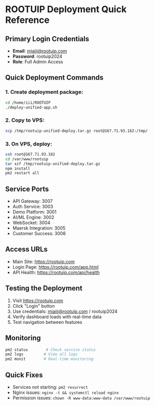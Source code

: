 # ROOTUIP Deployment Quick Reference

## Primary Login Credentials
- **Email**: mjaiii@rootuip.com
- **Password**: rootuip2024
- **Role**: Full Admin Access

## Quick Deployment Commands

### 1. Create deployment package:
```bash
cd /home/iii/ROOTUIP
./deploy-unified-app.sh
```

### 2. Copy to VPS:
```bash
scp /tmp/rootuip-unified-deploy.tar.gz root@167.71.93.182:/tmp/
```

### 3. On VPS, deploy:
```bash
ssh root@167.71.93.182
cd /var/www/rootuip
tar xzf /tmp/rootuip-unified-deploy.tar.gz
npm install
pm2 restart all
```

## Service Ports
- API Gateway: 3007
- Auth Service: 3003
- Demo Platform: 3001
- AI/ML Engine: 3002
- WebSocket: 3004
- Maersk Integration: 3005
- Customer Success: 3006

## Access URLs
- Main Site: https://rootuip.com
- Login Page: https://rootuip.com/app.html
- API Health: https://rootuip.com/api/health

## Testing the Deployment
1. Visit https://rootuip.com
2. Click "Login" button
3. Use credentials: mjaiii@rootuip.com / rootuip2024
4. Verify dashboard loads with real-time data
5. Test navigation between features

## Monitoring
```bash
pm2 status        # Check service status
pm2 logs         # View all logs
pm2 monit        # Real-time monitoring
```

## Quick Fixes
- Services not starting: `pm2 resurrect`
- Nginx issues: `nginx -t && systemctl reload nginx`
- Permission issues: `chown -R www-data:www-data /var/www/rootuip`
